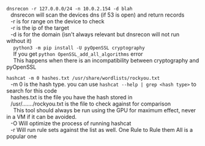 `dnsrecon -r 127.0.0.0/24 -n 10.0.2.154 -d blah`  
&ensp;	dnsrecon will scan the devices dns (if 53 is open) and return records  
&ensp;	-r is for range on the device to check  
&ensp;	-r is the ip of the target  
&ensp;	-d is for the domain (isn't always relevant but dnsrecon will not run without it)  
&ensp;&ensp;			`python3 -m pip install -U pyOpenSSL cryptography`  
&ensp;&ensp;			If you get `python OpenSSL_add_all_algorithms` error  
&ensp;&ensp;			This happens when there is an incompatibility between cryptography and pyOpenSSL  

`hashcat -m 0 hashes.txt /usr/share/wordlists/rockyou.txt`  
&ensp;	-m 0 is the hash type.  you can use `hashcat --help | grep <hash type>` to search for this code  
&ensp;	hashes.txt is the file you have the hash stored in  
&ensp;	/usr/......./rockyou.txt is the file to check against for comparison  
&ensp;&ensp;		This tool should always be run using the GPU for maximum effect, never in a VM if it can be avoided.  
&ensp;	-O   Will optimize the process of running hashcat  
&ensp;	-r   Will run rule sets against the list as well.  One Rule to Rule them All is a popular one  
